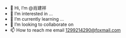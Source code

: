 - 👋 Hi, I’m @肖建祥
- 👀 I’m interested in ...
- 🌱 I’m currently learning ...
- 💞️ I’m looking to collaborate on 
- 📫 How to reach me email 1299214290@foxmail.com

<!---
jianxiang-xiao/jianxiang-xiao is a ✨ special ✨ repository because its `README.md` (this file) appears on your GitHub profile.
You can click the Preview link to take a look at your changes.
--->

